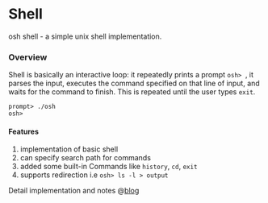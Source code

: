 # Shell
osh shell - a simple unix shell implementation.

### Overview
Shell is basically an interactive loop: it repeatedly prints a prompt `osh> `, it parses the input, executes the command
specified on that line of input, and waits for the command to finish. This is repeated until the user types `exit`.
```
prompt> ./osh
osh> 
```
#### Features
1. implementation of basic shell
2. can specify search path for commands
3. added some built-in Commands like `history`, `cd`, `exit`
4. supports redirection i.e `osh> ls -l > output`

Detail implementation and notes @[blog](https://amarjeet-saini.github.io/projects/osh)
